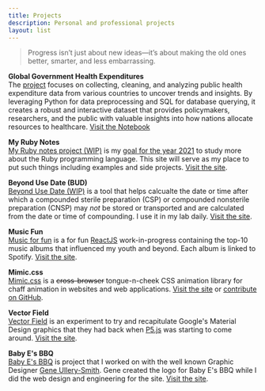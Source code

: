 ```yaml
---
title: Projects
description: Personal and professional projects
layout: list
---
```


> Progress isn’t just about new ideas—it’s about making the old ones better, smarter, and less embarrassing.

**Global Government Health Expenditures** <br>
The [project](https://www.kaggle.com/code/erictreacy/country-gov-t-public-healthcare) focuses on collecting, cleaning, and analyzing public health expenditure data from various countries to uncover trends and insights. By leveraging Python for data preprocessing and SQL for database querying, it creates a robust and interactive dataset that provides policymakers, researchers, and the public with valuable insights into how nations allocate resources to healthcare. [Visit the Notebook](https://www.kaggle.com/code/erictreacy/country-gov-t-public-healthcare)

**My Ruby Notes** <br>
[My Ruby notes project (WIP)](//ruby.etreacy.me) is my [goal for the year 2021](/writing/2020/12/22) to study more about the Ruby programming language. This
site will serve as my place to put such things including examples and side projects. [Visit the site](//ruby.etreacy.me).

**Beyond Use Date (BUD)**<br>
[Beyond Use Date (WIP)](//bud.etreacy.me) is a tool that helps calcualte the date or time after which a compounded sterile preparation (CSP) or compounded nonsterile preparation (CNSP) may *not* be stored or transported and are calculated from the date or time of compounding. I use it in my lab daily. [Visit the site](//bud.etreacy.me).

 **Music Fun**<br> 
[Music for fun](https://music-fun.vercel.app/) is a for fun [ReactJS](https://reactjs.org/) work-in-progress containing the top-10 music albums that influenced my youth and beyond. Each album is linked to Spotify. [Visit the site](https://music-fun.vercel.app/).

**Mimic.css** <br>
[Mimic.css](https://erictreacy.github.io/mimic.css) is a ~~cross-browser~~ tongue-n-cheek
CSS animation library for chaff animation in websites and web applications.
[Visit the site](https://erictreacy.github.io/mimic.css) or [contribute on GitHub](https://github.com/erictreacy/mimic.css).

**Vector Field** <br>
[Vector Field](https://vectorfield.etreacy.me) is an experiment to try and recapitulate Google's Material Design
graphics that they had back when [P5.js](https://p5js.org/) was starting to come around. [Visit the site](https://vectorfield.etreacy.me).

**Baby E's BBQ** <br>
[Baby E's BBQ](//babyesbbq.com) is project that I worked on with
the well known Graphic Designer [Gene Ullery-Smith](http://www.ullerysmith.com/).
Gene created the logo for Baby E's BBQ while I did the web design and engineering for the site.
[Visit the site](//babyesbbq.com).
